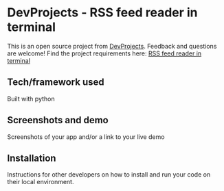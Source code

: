 # DevProjects - RSS feed reader in terminal

This is an open source project from [DevProjects](http://www.codementor.io/projects). Feedback and questions are welcome!
Find the project requirements here: [RSS feed reader in terminal](https://www.codementor.io/projects/tool/rss-feed-reader-in-terminal-atx32jp82q)

## Tech/framework used
Built with python

## Screenshots and demo
Screenshots of your app and/or a link to your live demo

## Installation
Instructions for other developers on how to install and run your code on their local environment.

<!-- ## License
[MIT](https://choosealicense.com/licenses/mit/)
Most open source projects use the MIT license. Feel free to choose whichever license you prefer. -->
